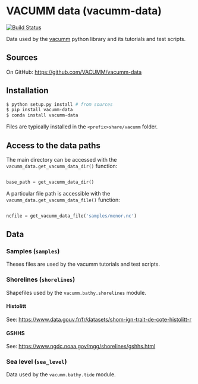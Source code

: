 # VACUMM data (vacumm-data)

[![Build Status](https://travis-ci.org/VACUMM/vacumm-data.svg?branch=master)](https://travis-ci.org/VACUMM/vacumm-data)

Data used by the [vacumm](http://wwwifremer.fr/vacumm) python library
and its tutorials and test scripts.


## Sources

On GitHub: https://github.com/VACUMM/vacumm-data


## Installation

```bash
$ python setup.py install # from sources
$ pip install vacumm-data
$ conda install vacumm-data
```

Files are typically installed in the `<prefix>share/vacumm` folder.

## Access to the data paths

The main directory can be accessed with the
`vacumm_data.get_vacumm_data_dir()` function:

```python

base_path = get_vacumm_data_dir()
```
A particular file path is accessible with the
`vacumm_data.get_vacumm_data_file()` function:

```python

ncfile = get_vacumm_data_file('samples/menor.nc')
```

## Data

### Samples (`samples`)

Theses files are used by the vacumm tutorials and test scripts.

### Shorelines (`shorelines`)

Shapefiles used by the `vacumm.bathy.shorelines` module.

#### Histolitt

See: https://www.data.gouv.fr/fr/datasets/shom-ign-trait-de-cote-histolitt-r

#### GSHHS

See: https://www.ngdc.noaa.gov/mgg/shorelines/gshhs.html

### Sea level (`sea_level`)

Data used by the `vacumm.bathy.tide` module.
